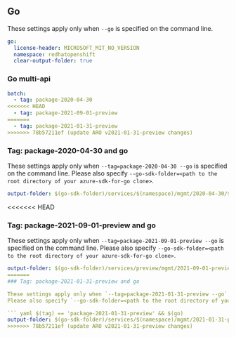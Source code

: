 ## Go

These settings apply only when `--go` is specified on the command line.

``` yaml $(go)
go:
  license-header: MICROSOFT_MIT_NO_VERSION
  namespace: redhatopenshift
  clear-output-folder: true
```

### Go multi-api

``` yaml $(go) && $(multiapi)
batch:
  - tag: package-2020-04-30
<<<<<<< HEAD
  - tag: package-2021-09-01-preview
=======
  - tag: package-2021-01-31-preview
>>>>>>> 78b57211ef (update ARO v2021-01-31-preview changes)
```

### Tag: package-2020-04-30 and go

These settings apply only when `--tag=package-2020-04-30 --go` is specified on the command line.
Please also specify `--go-sdk-folder=<path to the root directory of your azure-sdk-for-go clone>`.

``` yaml $(tag) == 'package-2020-04-30' && $(go)
output-folder: $(go-sdk-folder)/services/$(namespace)/mgmt/2020-04-30/$(namespace)
```

<<<<<<< HEAD

### Tag: package-2021-09-01-preview and go

These settings apply only when `--tag=package-2021-09-01-preview --go` is specified on the command line.
Please also specify `--go-sdk-folder=<path to the root directory of your azure-sdk-for-go clone>`.

``` yaml $(tag) == 'package-2021-09-01-preview' && $(go)
output-folder: $(go-sdk-folder)/services/preview/mgmt/2021-09-01-preview/$(namespace)
=======
### Tag: package-2021-01-31-preview and go

These settings apply only when `--tag=package-2021-01-31-preview --go` is specified on the command line.
Please also specify `--go-sdk-folder=<path to the root directory of your azure-sdk-for-go clone>`.

``` yaml $(tag) == 'package-2021-01-31-preview' && $(go)
output-folder: $(go-sdk-folder)/services/$(namespace)/mgmt/2021-01-31-preview/$(namespace)
>>>>>>> 78b57211ef (update ARO v2021-01-31-preview changes)
```
